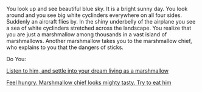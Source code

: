 You look up and see beautiful blue sky. It is a bright sunny day. 
You look around and you see big white cyclinders everywhere on all four sides. 
Suddenly an aircraft flies by. 
In the shiny underbelly of the airplane you see a sea of white cyclinders stretched across the landscape. 
You realize that you are just a marshmallow among thousands in a vast island of marshmallows.
Another marshmallow takes you to the marshmallow chief, who explains to you that
the dangers of sticks.

Do You:

[Listen to him, and settle into your dream living as a marshmallow](listen/listen.md)

[Feel hungry. Marshmallow chief looks mighty tasty. Try to eat him](hungry/hungry.md)